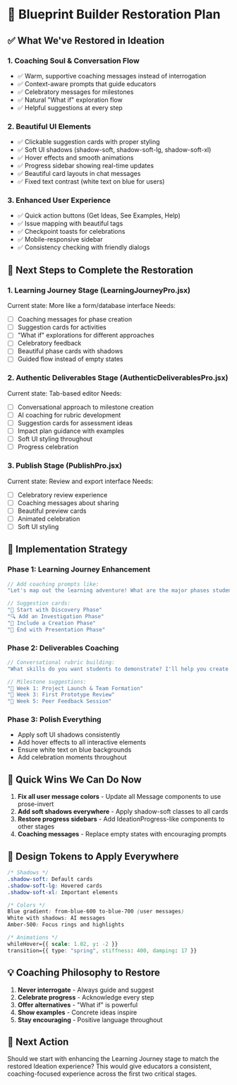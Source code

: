 # 🌟 Blueprint Builder Restoration Plan

## ✅ What We've Restored in Ideation

### 1. **Coaching Soul & Conversation Flow**
- ✅ Warm, supportive coaching messages instead of interrogation
- ✅ Context-aware prompts that guide educators
- ✅ Celebratory messages for milestones
- ✅ Natural "What if" exploration flow
- ✅ Helpful suggestions at every step

### 2. **Beautiful UI Elements**
- ✅ Clickable suggestion cards with proper styling
- ✅ Soft UI shadows (shadow-soft, shadow-soft-lg, shadow-soft-xl)
- ✅ Hover effects and smooth animations
- ✅ Progress sidebar showing real-time updates
- ✅ Beautiful card layouts in chat messages
- ✅ Fixed text contrast (white text on blue for users)

### 3. **Enhanced User Experience**
- ✅ Quick action buttons (Get Ideas, See Examples, Help)
- ✅ Issue mapping with beautiful tags
- ✅ Checkpoint toasts for celebrations
- ✅ Mobile-responsive sidebar
- ✅ Consistency checking with friendly dialogs

## 🎯 Next Steps to Complete the Restoration

### 1. **Learning Journey Stage** (LearningJourneyPro.jsx)
Current state: More like a form/database interface
Needs:
- [ ] Coaching messages for phase creation
- [ ] Suggestion cards for activities
- [ ] "What if" explorations for different approaches
- [ ] Celebratory feedback
- [ ] Beautiful phase cards with shadows
- [ ] Guided flow instead of empty states

### 2. **Authentic Deliverables Stage** (AuthenticDeliverablesPro.jsx)
Current state: Tab-based editor
Needs:
- [ ] Conversational approach to milestone creation
- [ ] AI coaching for rubric development
- [ ] Suggestion cards for assessment ideas
- [ ] Impact plan guidance with examples
- [ ] Soft UI styling throughout
- [ ] Progress celebration

### 3. **Publish Stage** (PublishPro.jsx)
Current state: Review and export interface
Needs:
- [ ] Celebratory review experience
- [ ] Coaching messages about sharing
- [ ] Beautiful preview cards
- [ ] Animated celebration
- [ ] Soft UI styling

## 🔧 Implementation Strategy

### Phase 1: Learning Journey Enhancement
```jsx
// Add coaching prompts like:
"Let's map out the learning adventure! What are the major phases students will experience?"

// Suggestion cards:
"🚀 Start with Discovery Phase"
"🔍 Add an Investigation Phase"
"🎨 Include a Creation Phase"
"🎯 End with Presentation Phase"
```

### Phase 2: Deliverables Coaching
```jsx
// Conversational rubric building:
"What skills do you want students to demonstrate? I'll help you create clear criteria."

// Milestone suggestions:
"📍 Week 1: Project Launch & Team Formation"
"📍 Week 3: First Prototype Review"
"📍 Week 5: Peer Feedback Session"
```

### Phase 3: Polish Everything
- Apply soft UI shadows consistently
- Add hover effects to all interactive elements
- Ensure white text on blue backgrounds
- Add celebration moments throughout

## 📝 Quick Wins We Can Do Now

1. **Fix all user message colors** - Update all Message components to use prose-invert
2. **Add soft shadows everywhere** - Apply shadow-soft classes to all cards
3. **Restore progress sidebars** - Add IdeationProgress-like components to other stages
4. **Coaching messages** - Replace empty states with encouraging prompts

## 🎨 Design Tokens to Apply Everywhere

```css
/* Shadows */
.shadow-soft: Default cards
.shadow-soft-lg: Hovered cards
.shadow-soft-xl: Important elements

/* Colors */
Blue gradient: from-blue-600 to-blue-700 (user messages)
White with shadows: AI messages
Amber-500: Focus rings and highlights

/* Animations */
whileHover={{ scale: 1.02, y: -2 }}
transition={{ type: "spring", stiffness: 400, damping: 17 }}
```

## 💡 Coaching Philosophy to Restore

1. **Never interrogate** - Always guide and suggest
2. **Celebrate progress** - Acknowledge every step
3. **Offer alternatives** - "What if" is powerful
4. **Show examples** - Concrete ideas inspire
5. **Stay encouraging** - Positive language throughout

## 🚀 Next Action

Should we start with enhancing the Learning Journey stage to match the restored Ideation experience? This would give educators a consistent, coaching-focused experience across the first two critical stages.